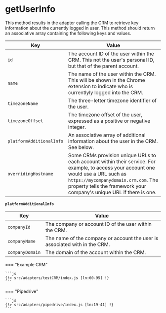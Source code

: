 # getUserInfo

This method results in the adapter calling the CRM to retrieve key information about the currently logged in user. This method should return an associative array containing the following keys and values.

| Key                      | Value                                                                                                       |
|--------------------------|-------------------------------------------------------------------------------------------------------------|
| `id`                     | The account ID of the user within the CRM. This not the user's personal ID, but that of the parent account. |
| `name`                   | The name of the user within the CRM. This will be shown in the Chrome extension to indicate who is currentlyly logged into the CRM.                                                                                                                            |
| `timezoneName`           | The three-letter timezone identifier of the user.                                                           |
| `timezoneOffset`         | The timezone offset of the user, expressed as a positive or negative integer.                               |
| `platformAdditionalInfo` | An associative array of additional information about the user in the CRM. See below.                        |
| `overridingHostname`     | Some CRMs provision unique URLs to each account within their service. For example, to access your account one would use a URL such as `https://mycompanydomain.crm.com`. The property tells the framework your company's unique URL if there is one.           |

**`platformAdditionalInfo`**

| Key             | Value                                                                      |
|-----------------|----------------------------------------------------------------------------|
| `companyId`     | The company or account ID of the user within the CRM.                      |
| `companyName`   | The name of the company or account the user is associated with in the CRM. |
| `companyDomain` | The domain of the account within the CRM.                                  |

=== "Example CRM"

    ```js
    {!> src/adapters/testCRM/index.js [ln:60-95] !}
	```
	
=== "Pipedrive"

	```js
    {!> src/adapters/pipedrive/index.js [ln:19-41] !}
	```
